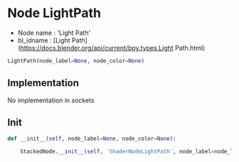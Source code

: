 # Node LightPath

- Node name : 'Light Path'
- bl_idname : [Light Path](https://docs.blender.org/api/current/bpy.types.Light Path.html)


``` python
LightPath(node_label=None, node_color=None)
```
## Implementation

No implementation in sockets

## Init

``` python
def __init__(self, node_label=None, node_color=None):

    StackedNode.__init__(self, 'ShaderNodeLightPath', node_label=node_label, node_color=node_color)
```
